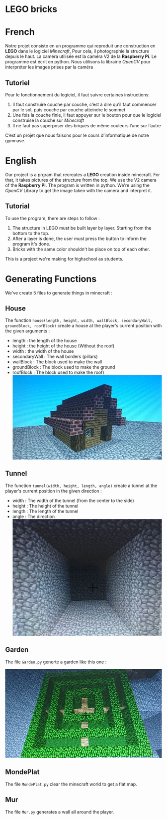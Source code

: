# LEGO bricks

# French

Notre projet consiste en un programme qui reproduit une construction en **LEGO** dans le logiciel *Minecraft*, Pour cela, il photographie la structure depuis le haut. La caméra utilisée est la caméra V2 de la **Raspberry Pi**. Le programme est écrit en python. Nous utilisons la librairie *OpenCV* pour interpréter les images prises par la caméra

## Tutoriel

Pour le fonctionnement du logiciel, il faut suivre certaines instructions: 
1) Il faut construire couche par couche, c’est à dire qu’il faut commencer par le sol, puis couche par couche atteindre le sommet
2) Une fois la couche finie, il faut appuyer sur le bouton pour que le logiciel construise la couche sur *Minecraft*
3) Il ne faut pas superposer des briques de même couleurs l’une sur l’autre

C’est un projet que nous faisons pour le cours d’informatique de notre gymnase.


# English

Our project is a prgram that recreates a **LEGO** creation inside minecraft. For that, it takes pictures of the structure from the top. We use the V2 camera of the **Raspberry Pi**. The program is written in python. We're using the *OpenCV* Library to get the image taken with the camera and interpret it.

## Tutorial

To use the program, there are steps to follow :
1) The structure in LEGO must be built layer by layer. Starting from the bottom to the top.
2) After a layer is done, the user must press the button to inform the program it's done.
3) Bricks with the same color shouldn't be place on top of each other.

This is a project we're making for highschool as students.

# Generating Functions

We've create 5 files to generate things in minecraft :

## House
The function `house(length, height, width, wallBlock, secondaryWall, groundBlock, roofBlock)` create a house at the player's current position with the given arguments :
- length : the length of the house
- height : the height of the house (Without the roof)
- width : the width of the house
- secondaryWall : The wall borders (pillars)
- wallBlock : The block used to make the wall
- groundBlock : The block used to make the ground
- roofBlock : The block used to make the roof)
![House](pictures/House.jpg)

## Tunnel 
The function `tunnel(width, height, length, angle)` create a tunnel at the player's current position in the given direction :
- width : The width of the tunnel (from the center to the side)
- height : The height of the tunnel
- length : The length of the tunnel
- angle : The direction
![Tunnel](pictures/Tunnel.jpg)

## Garden
The file `Garden.py` generte a garden like this one :
	
![Garden](pictures/Garden.jpg)

## MondePlat
The file `MondePlat.py` clear the minecraft world to get a flat map.

## Mur
The file `Mur.py` generates a wall all around the player.

